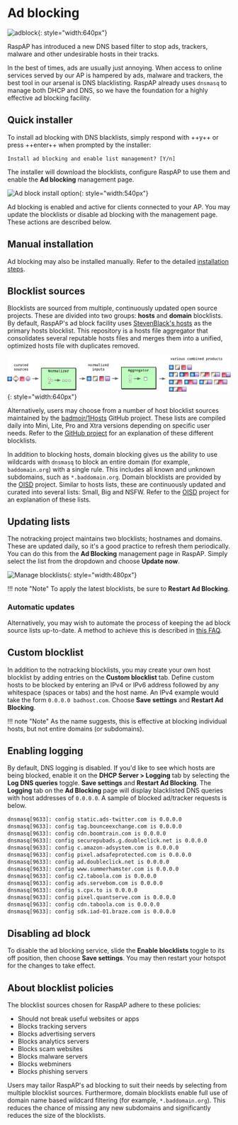 # Ad blocking

![adblock](https://user-images.githubusercontent.com/229399/229465083-5d6a0905-ac08-41d8-9629-fb487d0bd68b.jpg){: style="width:640px"}

RaspAP has introduced a new DNS based filter to stop ads, trackers, malware and other undesirable hosts in their tracks. 

In the best of times, ads are usually just annoying. When access to online services served by our AP is hampered by ads, malware and trackers, the best tool in our arsenal is DNS blacklisting.
RaspAP already uses `dnsmasq` to manage both DHCP and DNS, so we have the foundation for a highly effective ad blocking facility.

## Quick installer
To install ad blocking with DNS blacklists, simply respond with ++y++ or press ++enter++ when prompted by the installer:

```
Install ad blocking and enable list management? [Y/n]
```

The installer will download the blocklists, configure RaspAP to use them and enable the **Ad blocking** management page.

![Ad block install option](https://user-images.githubusercontent.com/229399/127268555-5e397b12-a123-4a15-a58f-e339b517ac0a.png){: style="width:540px"}

Ad blocking is enabled and active for clients connected to your AP. You may update the blocklists or disable ad blocking with the management page. These actions are described below. 
 
## Manual installation
Ad blocking may also be installed manually. Refer to the detailed [installation steps](manual.md#ad-blocking).

## Blocklist sources
Blocklists are sourced from multiple, continuously updated open source projects. These are divided into two groups: **hosts** and **domain** blocklists. By default, RaspAP's ad block facility uses [StevenBlack's hosts](https://github.com/StevenBlack/hosts) as the primary hosts blocklist. This repository is a hosts file aggregator that consolidates several reputable hosts files and merges them into a unified, optimized hosts file with duplicates removed.

![StevenBlack's hosts file aggregator](https://raw.githubusercontent.com/StevenBlack/hosts/master/aggregator.png){: style="width:640px"}

Alternatively, users may choose from a number of host blocklist sources maintained by the [badmojr/1Hosts](https://github.com/badmojr/1Hosts) GitHub project. These lists are compiled daily into Mini, Lite, Pro and Xtra versions depending on specific user needs. Refer to the [GitHub project](https://github.com/badmojr/1Hosts) for an explanation of these different blocklists.

In addition to blocking hosts, domain blocking gives us the ability to use wildcards with `dnsmasq` to block an entire domain (for example, `baddomain.org`) with a single rule. This includes all known and unknown subdomains, such as `*.baddomain.org`. Domain blocklists are provided by the [OISD](https://oisd.nl/) project. Similar to hosts lists, these are continuously updated and curated into several lists: Small, Big and NSFW. Refer to the [OISD](https://oisd.nl/) project for an explanation of these lists. 

## Updating lists 
The notracking project maintains two blocklists; hostnames and domains. These are updated daily, so it's a good practice to refresh them periodically. You can do this from the **Ad Blocking** management page in RaspAP. Simply select the list from the dropdown and choose **Update now**. 

![Manage blocklists](https://user-images.githubusercontent.com/229399/224507022-f71e9a8f-ad73-437b-81cd-c59b27ad3dc3.png){: style="width:480px"}

!!! note "Note"
    To apply the latest blocklists, be sure to **Restart Ad Blocking**.

### Automatic updates
Alternatively, you may wish to automate the process of keeping the ad block source lists up-to-date. A method to achieve this is described in [this FAQ](faq.md#adblockauto). 

## Custom blocklist
In addition to the notracking blocklists, you may create your own host blocklist by adding entries on the **Custom blocklist** tab. 
Define custom hosts to be blocked by entering an IPv4 or IPv6 address followed by any whitespace (spaces or tabs) and the host name. An IPv4 example would take the form `0.0.0.0 badhost.com`.
Choose **Save settings** and **Restart Ad Blocking**.

!!! note "Note"
    As the name suggests, this is effective at blocking individual hosts, but not entire domains (or subdomains). 


## Enabling logging
By default, DNS logging is disabled. If you'd like to see which hosts are being blocked, enable it on the **DHCP Server > Logging** tab by selecting the **Log DNS queries** toggle. **Save settings** and **Restart Ad Blocking**. The **Logging** tab on the **Ad Blocking** page will display blacklisted DNS queries with host addresses of `0.0.0.0`. A sample of blocked ad/tracker requests is below.

```
dnsmasq[9633]: config static.ads-twitter.com is 0.0.0.0
dnsmasq[9633]: config tag.bounceexchange.com is 0.0.0.0
dnsmasq[9633]: config cdn.boomtrain.com is 0.0.0.0
dnsmasq[9633]: config securepubads.g.doubleclick.net is 0.0.0.0
dnsmasq[9633]: config c.amazon-adsystem.com is 0.0.0.0
dnsmasq[9633]: config pixel.adsafeprotected.com is 0.0.0.0
dnsmasq[9633]: config ad.doubleclick.net is 0.0.0.0
dnsmasq[9633]: config www.summerhamster.com is 0.0.0.0
dnsmasq[9633]: config c2.taboola.com is 0.0.0.0
dnsmasq[9633]: config ads.servebom.com is 0.0.0.0
dnsmasq[9633]: config s.cpx.to is 0.0.0.0
dnsmasq[9633]: config pixel.quantserve.com is 0.0.0.0
dnsmasq[9633]: config cdn.taboola.com is 0.0.0.0
dnsmasq[9633]: config sdk.iad-01.braze.com is 0.0.0.0
```

## Disabling ad block
To disable the ad blocking service, slide the **Enable blocklists** toggle to its off position, then choose **Save settings**. You may then restart your hotspot for the changes to take effect.

## About blocklist policies
The blocklist sources chosen for RaspAP adhere to these policies:

- Should not break useful websites or apps
- Blocks tracking servers
- Blocks advertising servers
- Blocks analytics servers
- Blocks scam websites
- Blocks malware servers
- Blocks webminers
- Blocks phishing servers

Users may tailor RaspAP's ad blocking to suit their needs by selecting from multiple blocklist sources. Furthermore, domain blocklists enable full use of domain name based wildcard filtering (for example, `*.baddomain.org`). This reduces the chance of missing any new subdomains and significantly reduces the size of the blocklists.
